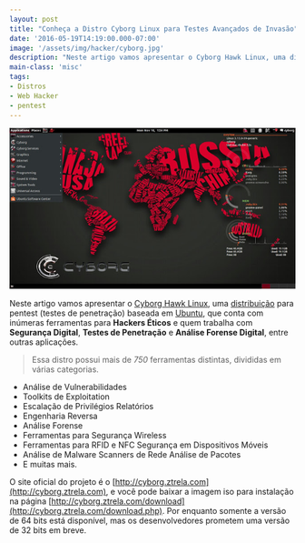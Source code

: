```yaml
---
layout: post
title: "Conheça a Distro Cyborg Linux para Testes Avançados de Invasão"
date: '2016-05-19T14:19:00.000-07:00'
image: '/assets/img/hacker/cyborg.jpg'
description: "Neste artigo vamos apresentar o Cyborg Hawk Linux, uma distribuição para pentest baseada em Ubuntu."
main-class: 'misc'
tags:
- Distros
- Web Hacker
- pentest
---
```


![Cyborg Linux](/assets/img/hacker/cyborg.jpg "Cyborg Linux")

Neste artigo vamos apresentar o [Cyborg Hawk Linux](http://cyborg.ztrela.com), uma [distribuição](http://www.terminalroot.com.br/tags#distros) para pentest (testes de penetração) baseada em [Ubuntu](https://cse.google.com.br/cse/publicurl?cx=004473188612396442360:qs2ekmnkweq&q=ubuntu), que conta com inúmeras ferramentas para __Hackers Éticos__ e quem trabalha com __Segurança Digital__, __Testes de Penetração__ e __Análise Forense Digital__, entre outras aplicações.

> Essa distro possui mais de _750_ ferramentas distintas, divididas em várias categorias.

+ Análise de Vulnerabilidades 
+ Toolkits de Exploitation 
+ Escalação de Privilégios Relatórios 
+ Engenharia Reversa 
+ Análise Forense 
+ Ferramentas para Segurança Wireless 
+ Ferramentas para RFID e NFC Segurança em Dispositivos Móveis
+ Análise de Malware Scanners de Rede Análise de Pacotes
+ E muitas mais.

O site oficial do projeto é o [http://cyborg.ztrela.com](http://cyborg.ztrela.com), e você pode baixar a imagem iso para instalação na página [http://cyborg.ztrela.com/download](http://cyborg.ztrela.com/download.php). Por enquanto somente a versão de 64 bits está disponível, mas os desenvolvedores prometem uma versão de 32 bits em breve.
